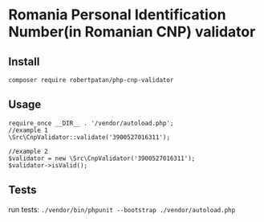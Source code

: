 # Romania Personal Identification Number(in Romanian CNP) validator

## Install

`composer require robertpatan/php-cnp-validator`

## Usage

```
require_once __DIR__ . '/vendor/autoload.php';
//example 1
\Src\CnpValidator::validate('3900527016311');

//example 2
$validator = new \Src\CnpValidator('3900527016311');
$validator->isValid();
```


## Tests

run tests: `./vendor/bin/phpunit --bootstrap ./vendor/autoload.php`
